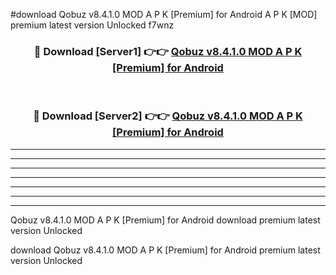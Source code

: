 #download Qobuz v8.4.1.0 MOD A P K [Premium] for Android A P K [MOD] premium latest version Unlocked f7wnz 



<div align="center">
<h3>🔴 Download [Server1] 👉👉 <a href="https://apkdownload1.web.app/">Qobuz v8.4.1.0 MOD A P K [Premium] for Android</a></h3><br>

<h3>🔴 Download [Server2] 👉👉 <a href="https://apkdownload1.web.app/">Qobuz v8.4.1.0 MOD A P K [Premium] for Android</a></h3>
</div>





----------------------------------------------------------

----------------------------------------------------------

----------------------------------------------------------

----------------------------------------------------------

----------------------------------------------------------

----------------------------------------------------------

----------------------------------------------------------

Qobuz v8.4.1.0 MOD A P K [Premium] for Android download premium latest version Unlocked

download Qobuz v8.4.1.0 MOD A P K [Premium] for Android premium latest version Unlocked
